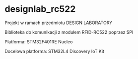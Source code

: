 # designlab_rc522

Projekt w ramach przedmiotu DESIGN LABORATORY


Biblioteka do komunikacji z modułem RFID-RC522 poprzez SPI

Platforma: STM32F401RE Nucleo

Docelowa platforma: STM32L4 Discovery IoT Kit
